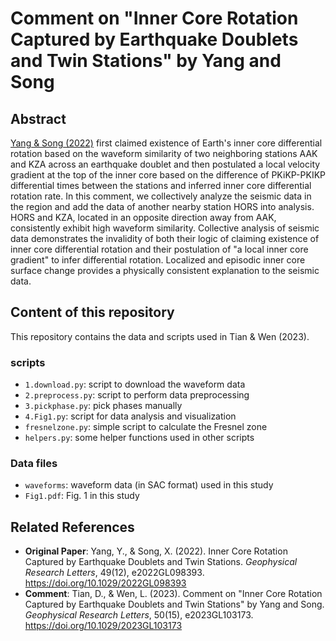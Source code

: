 # Comment on "Inner Core Rotation Captured by Earthquake Doublets and Twin Stations" by Yang and Song

## Abstract

[Yang & Song (2022)](https://doi.org/10.1029/2022GL098393)
first claimed existence of Earth's inner core differential rotation
based on the waveform similarity of two neighboring stations AAK and KZA across an
earthquake doublet and then postulated a local velocity gradient at the top of the inner core
based on the difference of PKiKP-PKIKP differential times between the stations and
inferred inner core differential rotation rate. In this comment, we collectively analyze
the seismic data in the region and add the data of another nearby station HORS into analysis.
HORS and KZA, located in an opposite direction away from AAK, consistently exhibit
high waveform similarity. Collective analysis of seismic data demonstrates the invalidity
of both their logic of claiming existence of inner core differential rotation and
their postulation of "a local inner core gradient" to infer differential rotation.
Localized and episodic inner core surface change provides a physically consistent
explanation to the seismic data.

## Content of this repository

This repository contains the data and scripts used in Tian & Wen (2023).

### scripts

- `1.download.py`: script to download the waveform data
- `2.preprocess.py`: script to perform data preprocessing
- `3.pickphase.py`: pick phases manually
- `4.Fig1.py`: script for data analysis and visualization
- `fresnelzone.py`: simple script to calculate the Fresnel zone
- `helpers.py`: some helper functions used in other scripts

### Data files

- `waveforms`: waveform data (in SAC format) used in this study
- `Fig1.pdf`: Fig. 1 in this study

## Related References

- **Original Paper**:
  Yang, Y., & Song, X. (2022).
  Inner Core Rotation Captured by Earthquake Doublets and Twin Stations.
  *Geophysical Research Letters*, 49(12), e2022GL098393.
  https://doi.org/10.1029/2022GL098393
- **Comment**:
  Tian, D., & Wen, L. (2023).
  Comment on "Inner Core Rotation Captured by Earthquake Doublets and Twin Stations" by Yang and Song.
  *Geophysical Research Letters*, 50(15), e2023GL103173.
  https://doi.org/10.1029/2023GL103173
